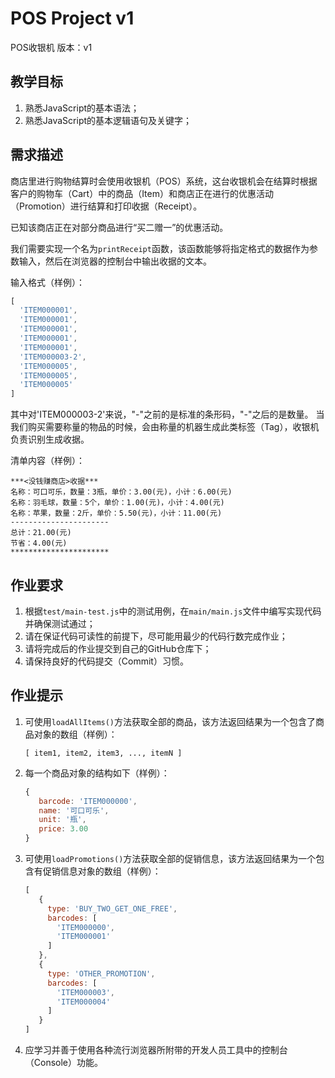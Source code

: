 # POS Project v1

POS收银机 版本：v1

## 教学目标

1. 熟悉JavaScript的基本语法；
2. 熟悉JavaScript的基本逻辑语句及关键字；

## 需求描述

商店里进行购物结算时会使用收银机（POS）系统，这台收银机会在结算时根据客户的购物车（Cart）中的商品（Item）和商店正在进行的优惠活动（Promotion）进行结算和打印收据（Receipt）。

已知该商店正在对部分商品进行“买二赠一”的优惠活动。

我们需要实现一个名为```printReceipt```函数，该函数能够将指定格式的数据作为参数输入，然后在浏览器的控制台中输出收据的文本。

输入格式（样例）：

```javascript
[
  'ITEM000001',
  'ITEM000001',
  'ITEM000001',
  'ITEM000001',
  'ITEM000001',
  'ITEM000003-2',
  'ITEM000005',
  'ITEM000005',
  'ITEM000005'
]
```

其中对'ITEM000003-2'来说，"-"之前的是标准的条形码，"-"之后的是数量。
当我们购买需要称量的物品的时候，会由称量的机器生成此类标签（Tag），收银机负责识别生成收据。


清单内容（样例）：

```
***<没钱赚商店>收据***
名称：可口可乐，数量：3瓶，单价：3.00(元)，小计：6.00(元)
名称：羽毛球，数量：5个，单价：1.00(元)，小计：4.00(元)
名称：苹果，数量：2斤，单价：5.50(元)，小计：11.00(元)
----------------------
总计：21.00(元)
节省：4.00(元)
**********************
```

## 作业要求

1. 根据```test/main-test.js```中的测试用例，在```main/main.js```文件中编写实现代码并确保测试通过；
2. 请在保证代码可读性的前提下，尽可能用最少的代码行数完成作业；
3. 请将完成后的作业提交到自己的GitHub仓库下；
4. 请保持良好的代码提交（Commit）习惯。

## 作业提示

1. 可使用```loadAllItems()```方法获取全部的商品，该方法返回结果为一个包含了商品对象的数组（样例）：

   ```
   [ item1, item2, item3, ..., itemN ]
   ```

2. 每一个商品对象的结构如下（样例）：

   ```javascript
   {
      barcode: 'ITEM000000',
      name: '可口可乐',
      unit: '瓶',
      price: 3.00
   }
   ```

3. 可使用```loadPromotions()```方法获取全部的促销信息，该方法返回结果为一个包含有促销信息对象的数组（样例）：

   ```javascript
   [
      {
        type: 'BUY_TWO_GET_ONE_FREE',
        barcodes: [
          'ITEM000000',
          'ITEM000001'
        ]
      },
      {
        type: 'OTHER_PROMOTION',
        barcodes: [
          'ITEM000003',
          'ITEM000004'
        ]
      }
   ]
   ```

4. 应学习并善于使用各种流行浏览器所附带的开发人员工具中的控制台（Console）功能。
